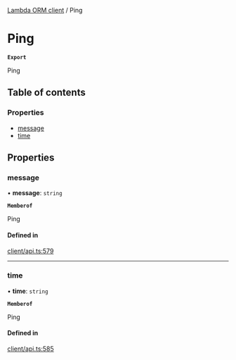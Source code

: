 [Lambda ORM client](../README.md) / Ping

# Ping

**`Export`**

Ping

## Table of contents

### Properties

- [message](Ping.md#message)
- [time](Ping.md#time)

## Properties

### message

• **message**: `string`

**`Memberof`**

Ping

#### Defined in

[client/api.ts:579](https://github.com/FlavioLionelRita/lambdaorm-client-node/blob/521cb11/src/lib/client/api.ts#L579)

___

### time

• **time**: `string`

**`Memberof`**

Ping

#### Defined in

[client/api.ts:585](https://github.com/FlavioLionelRita/lambdaorm-client-node/blob/521cb11/src/lib/client/api.ts#L585)
